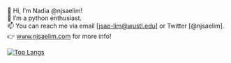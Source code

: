 👋 Hi, I’m Nadia @njsaelim! <br>
👀 I’m a python enthusiast. <br>
📫 You can reach me via email [jsae-lim@wustl.edu] or Twitter [@njsaelim]. <br>
👉 www.njsaelim.com for more info! <br>

[![Top Langs](https://github-readme-stats.vercel.app/api/top-langs/?username=njsaelim&layout=compact&theme=nightowl)](https://github.com/anuraghazra/github-readme-stats)

